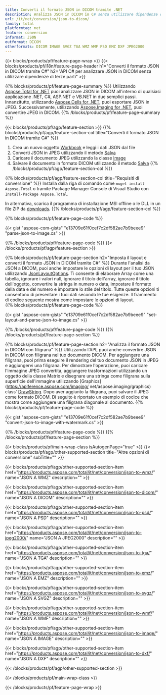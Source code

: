 ```yaml
---
title: Converti il formato JSON in DICOM tramite .NET
description: Analizza JSON in DICOM in C# senza utilizzare dipendenze di terze parti
url: /it/net/conversion/json-to-dicom/
family: total
platformtag: net
feature: conversion
informat: JSON
outformat: DICOM
otherformats: DICOM IMAGE SVGZ TGA WMZ WMF PSD EMZ DXF JPEG2000
---
```

{{< blocks/products/pf/feature-page-wrap >}}
{{< blocks/products/pf/i18n/feature-page-header h1="Converti il formato JSON in DICOM tramite C#" h2="API C# per analizzare JSON in DICOM senza utilizzare dipendenze di terze parti" >}}

{{% blocks/products/pf/feature-page-summary %}}
Utilizzando [Aspose.Total for .NET](https://products.aspose.com/total/net/) puoi analizzare JSON in DICOM all'interno di qualsiasi applicazione .NET, C#, ASP.NET e VB.NET in due semplici passi. Innanzitutto, utilizzando [Aspose.Cells for .NET](https://products.aspose.com/cells/net/), puoi esportare JSON in JPEG. Successivamente, utilizzando [Aspose.Imaging for .NET](https://products.aspose.com/imaging/net/), puoi convertire JPEG in DICOM.
{{% /blocks/products/pf/feature-page-summary  %}}

{{< blocks/products/pf/agp/feature-section >}}
{{% blocks/products/pf/agp/feature-section-col title="Converti il formato JSON in DICOM tramite C#" %}}
1. Crea un nuovo oggetto [Workbook](https://apiference.aspose.com/cells/net/aspose.cells/workbook) e leggi i dati JSON dal file
2. Converti JSON in JPEG utilizzando il metodo [Salva](https://apiference.aspose.com/cells/net/aspose.cells.workbook/save/methods/4)
3. Caricare il documento JPEG utilizzando la classe [Image](https://apiference.aspose.com/imaging/net/aspose.imaging/image)
4. Salvare il documento in formato DICOM utilizzando il metodo [Salva](https://apiference.aspose.com/imaging/net/aspose.imaging.image/save/methods/4)
{{% /blocks/products/pf/agp/feature-section-col %}}

{{% blocks/products/pf/agp/feature-section-col title="Requisiti di conversione" %}}
Installa dalla riga di comando come ```nuget install Aspose.Total``` o tramite Package Manager Console di Visual Studio con ```Install-Package Aspose.Total```.

In alternativa, scarica il programma di installazione MSI offline o le DLL in un file ZIP da [downloads](https://downloads.aspose.com/total/net).
{{% /blocks/products/pf/agp/feature-section-col %}}

{{% blocks/products/pf/feature-page-code %}}

{{< gist "aspose-com-gists" "e13709e61f0cef7c2df582ae7b9beee9" "parse-json-to-image.cs" >}}

{{% /blocks/products/pf/feature-page-code %}}
{{< /blocks/products/pf/agp/feature-section >}}

{{% blocks/products/pf/feature-page-section  h2="Imposta il layout e converti il formato JSON in DICOM tramite C#" %}}
Durante l'analisi da JSON a DICOM, puoi anche impostare le opzioni di layout per il tuo JSON utilizzando [JsonLayoutOptions](https://apiference.aspose.com/cells/net/aspose.cells.utility/jsonlayouttions). Ti consente di elaborare Array come una tabella, ignorare i valori null, ignorare il titolo dell'array, ignorare il titolo dell'oggetto, convertire la stringa in numero o data, impostare il formato della data e del numero e impostare lo stile del titolo. Tutte queste opzioni ti consentono di presentare i tuoi dati secondo le tue esigenze. Il frammento di codice seguente mostra come impostare le opzioni di layout.  
{{% blocks/products/pf/feature-page-code %}}

{{< gist "aspose-com-gists" "e13709e61f0cef7c2df582ae7b9beee9" "set-layout-and-parse-json-to-image.cs" >}}
{{% /blocks/products/pf/feature-page-code  %}}
{{% /blocks/products/pf/feature-page-section %}}

{{% blocks/products/pf/feature-page-section  h2="Analizza il formato JSON in DICOM con filigrana" %}}
Utilizzando l'API, puoi anche convertire JSON in DICOM con filigrana nel tuo documento DICOM. Per aggiungere una filigrana, puoi prima eseguire il rendering del tuo documento JSON in JPEG e aggiungervi una filigrana. Per dimostrare l'operazione, puoi caricare l'immagine JPEG convertita, aggiungere trasformazioni utilizzando un oggetto della classe Matrix e disegnare una stringa come filigrana sulla superficie dell'immagine utilizzando [Graphics](https://apiference.aspose.com/imaging/ net/aspose.imaging/graphics) class' [DrawString](https://apiference.aspose.com/imaging/net/aspose.imaging/graphics/methods/drawstring). Dopo aver aggiunto la filigrana, puoi salvare il JPEG come formato DICOM. Di seguito è riportato un esempio di codice che mostra come aggiungere una filigrana diagonale al documento. 
{{% blocks/products/pf/feature-page-code %}}

{{< gist "aspose-com-gists" "e13709e61f0cef7c2df582ae7b9beee9" "convert-json-to-image-with-watermark.cs" >}}
{{% /blocks/products/pf/feature-page-code  %}}
{{% /blocks/products/pf/feature-page-section %}}

{{< blocks/products/pf/main-wrap-class isAutogenPage="true" >}}
{{< blocks/products/pf/agp/other-supported-section title="Altre opzioni di conversione" subTitle="" >}}

{{< blocks/products/pf/agp/other-supported-section-item href="https://products.aspose.com/total/it/net/conversion/json-to-wmz/" name="JSON A WMZ" description="" >}}

{{< blocks/products/pf/agp/other-supported-section-item href="https://products.aspose.com/total/it/net/conversion/json-to-dicom/" name="JSON A DICOM" description="" >}}

{{< blocks/products/pf/agp/other-supported-section-item href="https://products.aspose.com/total/it/net/conversion/json-to-psd/" name="JSON A PSD" description="" >}}

{{< blocks/products/pf/agp/other-supported-section-item href="https://products.aspose.com/total/it/net/conversion/json-to-jpeg2000/" name="JSON A JPEG2000" description="" >}}

{{< blocks/products/pf/agp/other-supported-section-item href="https://products.aspose.com/total/it/net/conversion/json-to-tga/" name="JSON A TGA" description="" >}}

{{< blocks/products/pf/agp/other-supported-section-item href="https://products.aspose.com/total/it/net/conversion/json-to-emz/" name="JSON A EMZ" description="" >}}

{{< blocks/products/pf/agp/other-supported-section-item href="https://products.aspose.com/total/it/net/conversion/json-to-svgz/" name="JSON A SVGZ" description="" >}}

{{< blocks/products/pf/agp/other-supported-section-item href="https://products.aspose.com/total/it/net/conversion/json-to-wmf/" name="JSON A WMF" description="" >}}

{{< blocks/products/pf/agp/other-supported-section-item href="https://products.aspose.com/total/it/net/conversion/json-to-image/" name="JSON A IMAGE" description="" >}}

{{< blocks/products/pf/agp/other-supported-section-item href="https://products.aspose.com/total/it/net/conversion/json-to-dxf/" name="JSON A DXF" description="" >}}



{{< /blocks/products/pf/agp/other-supported-section >}}

{{< /blocks/products/pf/main-wrap-class >}}

{{< /blocks/products/pf/feature-page-wrap >}}